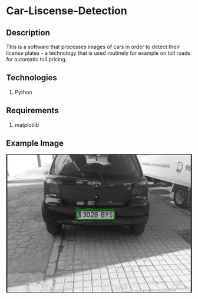 # Car-Liscense-Detection

## Description
This is a software that processes images of cars in order to detect their license plates - a technology that is used routinely for example on toll roads for automatic toll pricing.

## Technologies
1. Python

## Requirements
1. matplotlib

## Example Image
![](2022_S1_CS373_AssignmentSkeleton\output_images\numberplate1_output.png)
